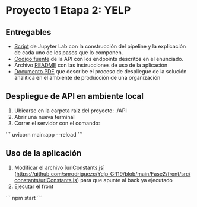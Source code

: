 # Proyecto 1 Etapa 2: YELP

## Entregables
* [Script](https://github.com/snrodriguezc/Yelp_GR19/blob/main/Fase2/API/Pipeline.ipynb) de Jupyter Lab con la construcción del pipeline y la explicación de cada uno de los pasos que lo componen.
* [Código fuente](https://github.com/snrodriguezc/Yelp_GR19/tree/main/Fase2/API) de la API con los endpoints descritos en el enunciado.
* Archivo [README](https://github.com/snrodriguezc/Yelp_GR19/blob/main/Fase2/README.md) con las instrucciones de uso de la aplicación
* [Documento PDF](https://github.com/snrodriguezc/Yelp_GR19/tree/main/Fase2/Proyecto1_Etapa2_GR19.pdf) que describe el proceso de despliegue de la solución analítica en el ambiente de producción de una organización

## Despliegue de API en ambiente local
1. Ubicarse en la carpeta raiz del proyecto: ./API
2. Abrir una nueva terminal
3. Correr el servidor con el comando: 

´´´
uvicorn main:app --reload
´´´

## Uso de la aplicación
1. Modificar el archivo [urlConstants.js] (https://github.com/snrodriguezc/Yelp_GR19/blob/main/Fase2/front/src/constants/urlConstants.js) para que apunte al back ya ejecutado
2. Ejecutar el front

´´´
npm start
´´´
